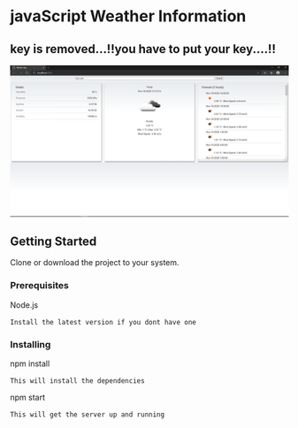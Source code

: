 # javaScript Weather Information
## key is removed...!!you have to put your key....!!
[![App Screenshot](https://github.com/rtrend96/weather-info-App/blob/main/Screenshot.PNG)](https://github.com/rtrend96/weather-info-App/blob/main/Screenshot.PNG)

## Getting Started

Clone or download the project to your system.

### Prerequisites

Node.js 

```
Install the latest version if you dont have one
```

### Installing

npm install

```
This will install the dependencies
```

npm start

```
This will get the server up and running
```
